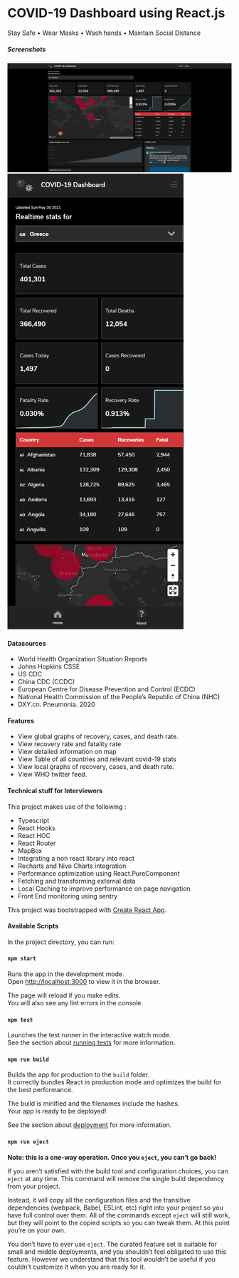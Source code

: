 
# COVID-19 Dashboard using React.js

Stay Safe • Wear Masks • Wash hands • Maintain Social Distance

##### Screenshots

 


 <img src="./screenshots/1.png" alt="drawing" />

  <img src="./screenshots/2.png" alt="drawing"/>


  
#### Datasources 

* World Health Organization Situation Reports
* Johns Hopkins CSSE
* US CDC
* China CDC (CCDC)
* European Centre for Disease Prevention and Control (ECDC)
* National Health Commission of the People’s Republic of China (NHC)
* DXY.cn. Pneumonia. 2020


#### Features
* View global graphs of recovery, cases, and death rate.
* View recovery rate and fatality rate
* View detailed information on map
* View Table of all countries and relevant covid-19 stats
* View local graphs of recovery, cases, and death rate.
* View WHO twitter feed.



#### Technical stuff for Interviewers
This project makes use of the following :

* Typescript
* React Hooks
* React HOC
* React Router
* MapBox
* Integrating a non react library into react
* Recharts and Nivo Charts integration
* Performance optimization using React.PureComponent
* Fetching and transforming external data
* Local Caching to improve performance on page navigation
* Front End monitoring using sentry 




This project was bootstrapped with [Create React App](https://github.com/facebook/create-react-app).

#### Available Scripts

In the project directory, you can run:

####  `npm start`

Runs the app in the development mode.<br />
Open [http://localhost:3000](http://localhost:3000) to view it in the browser.

The page will reload if you make edits.<br />
You will also see any lint errors in the console.

####  `npm test`

Launches the test runner in the interactive watch mode.<br />
See the section about [running tests](https://facebook.github.io/create-react-app/docs/running-tests) for more information.

####  `npm run build`

Builds the app for production to the `build` folder.<br />
It correctly bundles React in production mode and optimizes the build for the best performance.

The build is minified and the filenames include the hashes.<br />
Your app is ready to be deployed!

See the section about [deployment](https://facebook.github.io/create-react-app/docs/deployment) for more information.

####  `npm run eject`

**Note: this is a one-way operation. Once you `eject`, you can’t go back!**

If you aren’t satisfied with the build tool and configuration choices, you can `eject` at any time. This command will remove the single build dependency from your project.

Instead, it will copy all the configuration files and the transitive dependencies (webpack, Babel, ESLint, etc) right into your project so you have full control over them. All of the commands except `eject` will still work, but they will point to the copied scripts so you can tweak them. At this point you’re on your own.

You don’t have to ever use `eject`. The curated feature set is suitable for small and middle deployments, and you shouldn’t feel obligated to use this feature. However we understand that this tool wouldn’t be useful if you couldn’t customize it when you are ready for it.


